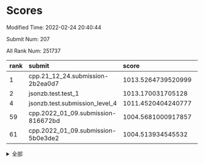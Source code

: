 # Scores

Modified Time: 2022-02-24 20:40:44

Submit Num: 207

All Rank Num: 251737

| rank |               submit               |       score        |       sigma        | pk_num |
| :--- | :--------------------------------- | :----------------- | :----------------- | :----- |
| 1    | cpp.21_12_24.submission-2b2ea0d7   | 1013.5264739520999 | 0.8372725533536743 | 4862   |
| 2    | jsonzb.test.test_1                 | 1013.170031705128  | 0.8135291393552931 | 4861   |
| 4    | jsonzb.test.submission_level_4     | 1011.4520404240777 | 0.7918898696238028 | 4865   |
| 59   | cpp.2022_01_09.submission-816672bd | 1004.5681000917857 | 0.7168787972311091 | 4864   |
| 61   | cpp.2022_01_09.submission-5b0e3de2 | 1004.513934545532  | 0.7118171681794089 | 4863   |


<details>
<summary>全部</summary>

| rank |                 submit                 |       score        |       sigma        | pk_num |
| :--- | :------------------------------------- | :----------------- | :----------------- | :----- |
| 1    | cpp.21_12_24.submission-2b2ea0d7       | 1013.5264739520999 | 0.8372725533536743 | 4862   |
| 2    | jsonzb.test.test_1                     | 1013.170031705128  | 0.8135291393552931 | 4861   |
| 3    | gobigger.level_3.submission_level_3_7  | 1011.4621202721577 | 0.7326676369393359 | 4864   |
| 4    | jsonzb.test.submission_level_4         | 1011.4520404240777 | 0.7918898696238028 | 4865   |
| 5    | gobigger.level_3.submission_level_3_34 | 1011.2593781353345 | 0.7558957893610723 | 4868   |
| 6    | gobigger.level_3.submission_level_3_1  | 1011.0971485860405 | 0.7646823097135707 | 4867   |
| 7    | gobigger.level_3.submission_level_3_15 | 1010.846016925284  | 0.7624631694477184 | 4862   |
| 8    | gobigger.level_3.submission_level_3_25 | 1010.6902316733092 | 0.7527551127267615 | 4861   |
| 9    | gobigger.level_3.submission_level_3_21 | 1010.6715858953215 | 0.7692921949890342 | 4864   |
| 10   | gobigger.level_3.submission_level_3_9  | 1010.6208346845403 | 0.7386066218558394 | 4860   |
| 11   | gobigger.level_3.submission_level_3_33 | 1010.5681519655329 | 0.7643369329902836 | 4866   |
| 12   | gobigger.level_3.submission_level_3_27 | 1010.5112059677816 | 0.75953620897853   | 4867   |
| 13   | gobigger.level_3.submission_level_3_45 | 1010.5056926235968 | 0.7563895858168699 | 4871   |
| 14   | gobigger.level_3.submission_level_3_3  | 1010.4661913515409 | 0.7924789078276131 | 4863   |
| 15   | gobigger.level_3.submission_level_3_48 | 1010.4352212009816 | 0.7388987608479927 | 4866   |
| 16   | gobigger.level_3.submission_level_3_43 | 1010.3962995721005 | 0.7702308641681533 | 4867   |
| 17   | gobigger.level_3.submission_level_3_36 | 1010.3515584985762 | 0.7527848481238169 | 4861   |
| 18   | gobigger.level_3.submission_level_3_47 | 1010.3410456021091 | 0.7513476735986993 | 4865   |
| 19   | gobigger.level_3.submission_level_3_38 | 1010.2861708026777 | 0.7545078082532924 | 4865   |
| 20   | gobigger.level_3.submission_level_3_40 | 1010.1930441146515 | 0.7544976393830325 | 4865   |
| 21   | gobigger.level_3.submission_level_3_0  | 1010.1832901118391 | 0.7370479844473121 | 4862   |
| 22   | gobigger.level_3.submission_level_3_30 | 1010.1697967405295 | 0.7407311552060132 | 4867   |
| 23   | gobigger.level_3.submission_level_3_17 | 1010.1609651841017 | 0.7434497124513134 | 4860   |
| 24   | gobigger.level_3.submission_level_3_28 | 1010.1465654875578 | 0.7568700318713439 | 4865   |
| 25   | gobigger.level_3.submission_level_3_20 | 1010.0574626642438 | 0.7361079941422713 | 4863   |
| 26   | gobigger.level_3.submission_level_3_37 | 1010.0326148820441 | 0.7727618753354875 | 4862   |
| 27   | gobigger.level_3.submission_level_3_42 | 1010.0279942678375 | 0.7674265514376595 | 4856   |
| 28   | gobigger.level_3.submission_level_3_35 | 1009.8932145254399 | 0.7664719763096581 | 4863   |
| 29   | gobigger.level_3.submission_level_3_41 | 1009.7545024061674 | 0.7768464817637941 | 4863   |
| 30   | gobigger.level_3.submission_level_3_18 | 1009.7151514954198 | 0.7381402223728162 | 4868   |
| 31   | gobigger.level_3.submission_level_3_6  | 1009.7088877388906 | 0.7612376891771557 | 4865   |
| 32   | gobigger.level_3.submission_level_3_14 | 1009.5624842859452 | 0.7564295497075625 | 4863   |
| 33   | gobigger.level_3.submission_level_3_16 | 1009.5323514353605 | 0.7586753290712307 | 4869   |
| 34   | gobigger.level_3.submission_level_3_4  | 1009.509118660819  | 0.7605791237130497 | 4868   |
| 35   | gobigger.level_3.submission_level_3_49 | 1009.4637032607761 | 0.7767511860630343 | 4867   |
| 36   | gobigger.level_3.submission_level_3_10 | 1009.3820702583828 | 0.753147952871328  | 4859   |
| 37   | gobigger.level_3.submission_level_3_11 | 1009.3310188781884 | 0.7554898360177423 | 4859   |
| 38   | gobigger.level_3.submission_level_3_12 | 1009.3253833411603 | 0.7608861169634082 | 4862   |
| 39   | gobigger.level_3.submission_level_3_29 | 1009.2831708564875 | 0.7455548998766273 | 4867   |
| 40   | gobigger.level_3.submission_level_3_2  | 1009.2482949270475 | 0.7399375520258841 | 4860   |
| 41   | gobigger.level_3.submission_level_3_39 | 1009.207206336253  | 0.7589089965333132 | 4866   |
| 42   | gobigger.level_3.submission_level_3_24 | 1009.2039411414896 | 0.7510412376616733 | 4863   |
| 43   | gobigger.level_3.submission_level_3_8  | 1009.1646181034464 | 0.7454408822454421 | 4866   |
| 44   | gobigger.level_3.submission_level_3_13 | 1009.0286795396997 | 0.7482817041567652 | 4867   |
| 45   | gobigger.level_3.submission_level_3_46 | 1009.0155111497173 | 0.7302548557217672 | 4864   |
| 46   | gobigger.level_3.submission_level_3_23 | 1008.9918563553952 | 0.7529354962965334 | 4863   |
| 47   | gobigger.level_3.submission_level_3_31 | 1008.7413608969853 | 0.7520326515984835 | 4865   |
| 48   | gobigger.level_3.submission_level_3_32 | 1008.6347329624404 | 0.7350933533839737 | 4861   |
| 49   | gobigger.level_3.submission_level_3_19 | 1008.5078938771696 | 0.7557792502102993 | 4862   |
| 50   | gobigger.level_3.submission_level_3_5  | 1008.1389899063081 | 0.7546598480342818 | 4867   |
| 51   | gobigger.level_3.submission_level_3_22 | 1008.1265469029756 | 0.7489487951637593 | 4868   |
| 52   | gobigger.level_3.submission_level_3_44 | 1007.804295268439  | 0.7392505085851041 | 4867   |
| 53   | gobigger.level_3.submission_level_3_26 | 1007.7040533422746 | 0.7464313895100398 | 4869   |
| 54   | gobigger.level_1.submission_level_1_45 | 1005.2600097651027 | 0.7262967596135436 | 4866   |
| 55   | gobigger.level_1.submission_level_1_39 | 1005.1837802869444 | 0.7211526239417456 | 4868   |
| 56   | gobigger.level_1.submission_level_1_34 | 1005.1646820509784 | 0.7159237203385108 | 4865   |
| 57   | gobigger.level_1.submission_level_1_29 | 1004.9587564767161 | 0.7054941784299362 | 4866   |
| 58   | gobigger.level_1.submission_level_1_0  | 1004.6172531331749 | 0.7137324780912139 | 4856   |
| 59   | cpp.2022_01_09.submission-816672bd     | 1004.5681000917857 | 0.7168787972311091 | 4864   |
| 60   | gobigger.level_1.submission_level_1_6  | 1004.5197773754098 | 0.7206295349951782 | 4868   |
| 61   | cpp.2022_01_09.submission-5b0e3de2     | 1004.513934545532  | 0.7118171681794089 | 4863   |
| 62   | gobigger.level_1.submission_level_1_32 | 1004.4818350796155 | 0.7265231063199764 | 4865   |
| 63   | gobigger.level_1.submission_level_1_18 | 1004.424848457259  | 0.7211836561187358 | 4864   |
| 64   | gobigger.level_1.submission_level_1_31 | 1004.37675218271   | 0.712500238881331  | 4861   |
| 65   | gobigger.level_1.submission_level_1_1  | 1004.1796278907949 | 0.7243052941713785 | 4861   |
| 66   | gobigger.level_1.submission_level_1_2  | 1004.1314985394955 | 0.7115158865760114 | 4871   |
| 67   | gobigger.level_1.submission_level_1_12 | 1004.0438155358801 | 0.706857765255182  | 4866   |
| 68   | gobigger.level_1.submission_level_1_48 | 1003.9240144374978 | 0.7080062846679093 | 4863   |
| 69   | gobigger.level_1.submission_level_1_16 | 1003.9198990185242 | 0.7285459571254975 | 4869   |
| 70   | gobigger.level_1.submission_level_1_9  | 1003.8090304036383 | 0.71702132913901   | 4863   |
| 71   | gobigger.level_1.submission_level_1_23 | 1003.7715689273737 | 0.7122977197093558 | 4865   |
| 72   | gobigger.level_1.submission_level_1_11 | 1003.7310191498951 | 0.7114085919256103 | 4863   |
| 73   | gobigger.level_1.submission_level_1_26 | 1003.7062413385346 | 0.712687821824788  | 4867   |
| 74   | gobigger.level_1.submission_level_1_47 | 1003.7043461974662 | 0.7252423523648819 | 4869   |
| 75   | gobigger.level_1.submission_level_1_27 | 1003.7029458085221 | 0.723798234433188  | 4866   |
| 76   | gobigger.level_1.submission_level_1_24 | 1003.6111250259349 | 0.7139123379228014 | 4867   |
| 77   | gobigger.level_1.submission_level_1_10 | 1003.5853219241548 | 0.7147135088534599 | 4865   |
| 78   | gobigger.level_1.submission_level_1_36 | 1003.5167709099254 | 0.7182558505238948 | 4865   |
| 79   | gobigger.level_1.submission_level_1_30 | 1003.4620220618864 | 0.7286820245511991 | 4867   |
| 80   | gobigger.level_1.submission_level_1_13 | 1003.427413673069  | 0.7096017174748261 | 4867   |
| 81   | gobigger.level_1.submission_level_1_20 | 1003.4199265502984 | 0.7057987865489248 | 4868   |
| 82   | gobigger.level_1.submission_level_1_8  | 1003.3413762197434 | 0.7145291856758168 | 4868   |
| 83   | gobigger.level_1.submission_level_1_46 | 1003.268253175394  | 0.7141107557759886 | 4865   |
| 84   | gobigger.level_1.submission_level_1_35 | 1003.110298838109  | 0.7125071486464504 | 4865   |
| 85   | gobigger.level_1.submission_level_1_28 | 1003.0959370128038 | 0.7109095314424325 | 4863   |
| 86   | gobigger.level_1.submission_level_1_19 | 1003.0844728407244 | 0.7058687160964408 | 4868   |
| 87   | gobigger.level_1.submission_level_1_3  | 1003.0537811129459 | 0.7106269362058703 | 4861   |
| 88   | gobigger.level_1.submission_level_1_14 | 1003.051801440584  | 0.7126289175129054 | 4867   |
| 89   | gobigger.level_1.submission_level_1_7  | 1002.9841753004382 | 0.704550368215223  | 4865   |
| 90   | gobigger.level_1.submission_level_1_42 | 1002.9529823546512 | 0.7218630883109669 | 4867   |
| 91   | gobigger.level_1.submission_level_1_21 | 1002.8927294266789 | 0.7172984802425436 | 4867   |
| 92   | gobigger.level_1.submission_level_1_37 | 1002.8837331013783 | 0.716763985301234  | 4864   |
| 93   | gobigger.level_1.submission_level_1_4  | 1002.8574437375722 | 0.7162072384525683 | 4866   |
| 94   | gobigger.level_1.submission_level_1_49 | 1002.7384573520822 | 0.714512882840315  | 4869   |
| 95   | gobigger.level_1.submission_level_1_5  | 1002.7191133060885 | 0.7135463027440805 | 4863   |
| 96   | gobigger.level_1.submission_level_1_43 | 1002.7144059453954 | 0.713351970533419  | 4858   |
| 97   | gobigger.level_1.submission_level_1_25 | 1002.7050434865375 | 0.7200891716628394 | 4869   |
| 98   | gobigger.level_1.submission_level_1_22 | 1002.6543108861873 | 0.7203880560063501 | 4860   |
| 99   | gobigger.level_1.submission_level_1_33 | 1002.6531831988161 | 0.7110160359797196 | 4860   |
| 100  | gobigger.level_1.submission_level_1_44 | 1002.5417448853977 | 0.7109448091960254 | 4863   |
| 101  | gobigger.level_1.submission_level_1_17 | 1002.5320776627284 | 0.7102358630624722 | 4864   |
| 102  | gobigger.level_1.submission_level_1_41 | 1002.352091828417  | 0.7075033453130749 | 4868   |
| 103  | gobigger.level_1.submission_level_1_15 | 1002.3432547457111 | 0.7011755412963284 | 4869   |
| 104  | gobigger.level_1.submission_level_1_38 | 1002.2819142821828 | 0.7107360811662691 | 4860   |
| 105  | gobigger.level_1.submission_level_1_40 | 1002.0238960874761 | 0.7141238077634955 | 4861   |
| 106  | gobigger.random.submission_random_19   | 996.9727679653479  | 0.7091514833938553 | 4859   |
| 107  | gobigger.random.submission_random_3    | 996.9580249365262  | 0.7014901386949997 | 4863   |
| 108  | gobigger.random.submission_random_41   | 996.9193556097139  | 0.7149222253420916 | 4865   |
| 109  | gobigger.random.submission_random_15   | 996.9093914736699  | 0.713691306174256  | 4866   |
| 110  | gobigger.random.submission_random_47   | 996.8948261928642  | 0.6976068274568333 | 4868   |
| 111  | gobigger.random.submission_random_5    | 996.8752895607503  | 0.6901652218483483 | 4864   |
| 112  | gobigger.random.submission_random_30   | 996.781884619734   | 0.6930769511332104 | 4864   |
| 113  | gobigger.random.submission_random_1    | 996.6210961111741  | 0.7045369460590696 | 4864   |
| 114  | gobigger.random.submission_random_9    | 996.5330642130137  | 0.7050217877332519 | 4866   |
| 115  | gobigger.random.submission_random_21   | 996.520267258159   | 0.6978244268189606 | 4867   |
| 116  | gobigger.random.submission_random_27   | 996.3830292737459  | 0.723138809929365  | 4862   |
| 117  | gobigger.random.submission_random_14   | 996.3743102834983  | 0.7145806965891198 | 4862   |
| 118  | gobigger.random.submission_random_12   | 996.3681282719097  | 0.7122513379459696 | 4869   |
| 119  | gobigger.random.submission_random_33   | 996.3446250684458  | 0.7191744649800447 | 4871   |
| 120  | gobigger.random.submission_random_0    | 996.3384519367984  | 0.71869765047651   | 4867   |
| 121  | gobigger.random.submission_random_42   | 996.3372207593482  | 0.7013725465795382 | 4866   |
| 122  | gobigger.random.submission_random_20   | 996.3223124730405  | 0.712652546637763  | 4861   |
| 123  | gobigger.random.submission_random_22   | 996.3030454185844  | 0.7095654121547085 | 4871   |
| 124  | gobigger.random.submission_random_48   | 996.2898748618237  | 0.706620833965258  | 4868   |
| 125  | gobigger.random.submission_random_4    | 996.2006774019568  | 0.7335897831366213 | 4862   |
| 126  | gobigger.random.submission_random_37   | 996.1873147933193  | 0.713544626262777  | 4860   |
| 127  | gobigger.random.submission_random_49   | 996.1566720196206  | 0.709817573302238  | 4857   |
| 128  | gobigger.random.submission_random_7    | 996.1346121398354  | 0.7201125310417762 | 4862   |
| 129  | gobigger.random.submission_random_25   | 996.1071827539222  | 0.7083937412881711 | 4862   |
| 130  | gobigger.random.submission_random_18   | 996.1045089180312  | 0.7033549630639099 | 4869   |
| 131  | gobigger.random.submission_random_43   | 996.0862635903532  | 0.7073393593051973 | 4869   |
| 132  | gobigger.random.submission_random_44   | 996.0819865841523  | 0.6997698733129176 | 4864   |
| 133  | gobigger.random.submission_random_13   | 996.0804424094856  | 0.713469058420919  | 4863   |
| 134  | gobigger.random.submission_random_32   | 996.0418961304761  | 0.706969784286536  | 4867   |
| 135  | gobigger.random.submission_random_23   | 995.9905487440542  | 0.7120192441695795 | 4859   |
| 136  | gobigger.random.submission_random_16   | 995.9228411024152  | 0.7152016997815354 | 4860   |
| 137  | gobigger.random.submission_random_39   | 995.9226474703487  | 0.7092925966971843 | 4860   |
| 138  | gobigger.random.submission_random_35   | 995.8796218598459  | 0.7148067212898651 | 4867   |
| 139  | gobigger.random.submission_random_2    | 995.8492616155459  | 0.7213783392467485 | 4861   |
| 140  | gobigger.random.submission_random_29   | 995.8266167594202  | 0.7015380210258078 | 4858   |
| 141  | gobigger.random.submission_random_6    | 995.799470798783   | 0.7160893188116095 | 4860   |
| 142  | gobigger.random.submission_random_8    | 995.75286706082    | 0.7183058336031188 | 4865   |
| 143  | gobigger.random.submission_random_36   | 995.7385942465758  | 0.6962701472288042 | 4865   |
| 144  | gobigger.random.submission_random_24   | 995.6195342497584  | 0.7166894959108967 | 4865   |
| 145  | gobigger.random.submission_random_26   | 995.4882420832973  | 0.7143276668883518 | 4868   |
| 146  | gobigger.random.submission_random_28   | 995.390084864596   | 0.7109615711912651 | 4860   |
| 147  | gobigger.random.submission_random_45   | 995.2238431607299  | 0.7074075338904006 | 4862   |
| 148  | gobigger.random.submission_random_38   | 995.1815705533148  | 0.7141943940371722 | 4863   |
| 149  | gobigger.random.submission_random_10   | 995.1702445678236  | 0.7094323152841467 | 4865   |
| 150  | gobigger.random.submission_random_40   | 995.1116101975063  | 0.7076455861592428 | 4866   |
| 151  | gobigger.random.submission_random_31   | 995.0450494150026  | 0.7237304472641506 | 4867   |
| 152  | gobigger.random.submission_random_17   | 994.9989648084688  | 0.7123097294776544 | 4872   |
| 153  | gobigger.random.submission_random_46   | 994.8881182885111  | 0.7055949272212605 | 4864   |
| 154  | gobigger.random.submission_random_11   | 994.7733861262208  | 0.7213198181621288 | 4863   |
| 155  | gobigger.random.submission_random_34   | 994.5641628659808  | 0.712945665606664  | 4863   |
| 156  | gobigger.level_2.submission_level_2_4  | 993.8072082422184  | 0.723482607702706  | 4864   |
| 157  | gobigger.level_2.submission_level_2_20 | 993.4595744206832  | 0.7324201636170021 | 4868   |
| 158  | gobigger.level_2.submission_level_2_49 | 993.3245718554223  | 0.7399033058596921 | 4864   |
| 159  | gobigger.level_2.submission_level_2_7  | 993.1956699232379  | 0.733228726712926  | 4865   |
| 160  | gobigger.level_2.submission_level_2_12 | 993.1062275417036  | 0.7385779004954948 | 4863   |
| 161  | gobigger.level_2.submission_level_2_5  | 993.0958748191714  | 0.7411900145207346 | 4868   |
| 162  | gobigger.level_2.submission_level_2_9  | 993.0710017700302  | 0.7381908915138239 | 4863   |
| 163  | gobigger.level_2.submission_level_2_6  | 993.0282559301495  | 0.7244504846028588 | 4858   |
| 164  | gobigger.level_2.submission_level_2_10 | 992.9442918876241  | 0.7394477370363459 | 4862   |
| 165  | gobigger.level_2.submission_level_2_22 | 992.8542097813593  | 0.7406578287435808 | 4866   |
| 166  | gobigger.level_2.submission_level_2_24 | 992.8112214895401  | 0.739326253228949  | 4866   |
| 167  | gobigger.level_2.submission_level_2_44 | 992.7213542088806  | 0.7351019254166372 | 4860   |
| 168  | gobigger.level_2.submission_level_2_0  | 992.7010740072752  | 0.7301860972222194 | 4867   |
| 169  | gobigger.level_2.submission_level_2_48 | 992.6918027437954  | 0.7415249369848397 | 4866   |
| 170  | gobigger.level_2.submission_level_2_36 | 992.6066314852181  | 0.7312532432819789 | 4863   |
| 171  | gobigger.level_2.submission_level_2_19 | 992.5179140837837  | 0.7283891755008562 | 4866   |
| 172  | gobigger.level_2.submission_level_2_18 | 992.493813957236   | 0.7280335965577321 | 4862   |
| 173  | gobigger.level_2.submission_level_2_39 | 992.4342661148136  | 0.7432800536582366 | 4869   |
| 174  | gobigger.level_2.submission_level_2_30 | 992.3091412916082  | 0.7533734268449531 | 4865   |
| 175  | gobigger.level_2.submission_level_2_32 | 992.3003724889653  | 0.7458721491442856 | 4866   |
| 176  | gobigger.level_2.submission_level_2_28 | 992.2822507951886  | 0.742921960732844  | 4861   |
| 177  | gobigger.level_2.submission_level_2_23 | 992.2327498792936  | 0.7447171232088046 | 4864   |
| 178  | gobigger.level_2.submission_level_2_2  | 992.2246414689704  | 0.7277542460046293 | 4867   |
| 179  | gobigger.level_2.submission_level_2_31 | 992.1578017529473  | 0.7526643832010562 | 4868   |
| 180  | gobigger.level_2.submission_level_2_16 | 992.0952062449034  | 0.75271368398191   | 4863   |
| 181  | gobigger.level_2.submission_level_2_41 | 991.9890071361028  | 0.7530132783539473 | 4870   |
| 182  | gobigger.level_2.submission_level_2_21 | 991.9859149362036  | 0.742383895833946  | 4870   |
| 183  | gobigger.level_2.submission_level_2_27 | 991.973896943891   | 0.7537333862334037 | 4866   |
| 184  | gobigger.level_2.submission_level_2_34 | 991.9090444581378  | 0.7423133277748185 | 4863   |
| 185  | gobigger.level_2.submission_level_2_8  | 991.9034710861505  | 0.740432515872552  | 4864   |
| 186  | gobigger.level_2.submission_level_2_15 | 991.887411147456   | 0.7605120037960513 | 4866   |
| 187  | gobigger.level_2.submission_level_2_37 | 991.7480133033641  | 0.7383110267211705 | 4860   |
| 188  | gobigger.level_2.submission_level_2_43 | 991.7451139012132  | 0.7611163119958753 | 4855   |
| 189  | gobigger.level_2.submission_level_2_25 | 991.725030421028   | 0.7419698405767102 | 4865   |
| 190  | gobigger.level_2.submission_level_2_3  | 991.5860536425317  | 0.752090873601011  | 4860   |
| 191  | gobigger.level_2.submission_level_2_17 | 991.5526644327963  | 0.7593898227117529 | 4866   |
| 192  | gobigger.level_2.submission_level_2_1  | 991.4950540412879  | 0.7511191878632026 | 4873   |
| 193  | gobigger.level_2.submission_level_2_45 | 991.4166742272516  | 0.7512411131821917 | 4868   |
| 194  | gobigger.level_2.submission_level_2_40 | 991.3821949055323  | 0.7537622450941022 | 4864   |
| 195  | gobigger.level_2.submission_level_2_47 | 991.3591567423348  | 0.7419970278808485 | 4869   |
| 196  | gobigger.level_2.submission_level_2_46 | 991.3278661353154  | 0.756382992949795  | 4868   |
| 197  | gobigger.level_2.submission_level_2_33 | 991.1595240322902  | 0.7483977467232666 | 4862   |
| 198  | gobigger.level_2.submission_level_2_29 | 991.1301594061898  | 0.744210136098374  | 4865   |
| 199  | gobigger.level_2.submission_level_2_13 | 991.0892003463657  | 0.7766855200411248 | 4864   |
| 200  | gobigger.level_2.submission_level_2_14 | 991.0603106897719  | 0.7477611959537894 | 4866   |
| 201  | gobigger.level_2.submission_level_2_38 | 991.0425628986854  | 0.754362538997019  | 4866   |
| 202  | gobigger.level_2.submission_level_2_35 | 990.8592636245984  | 0.7625530805121122 | 4863   |
| 203  | gobigger.level_2.submission_level_2_11 | 990.7534249993925  | 0.7626787922140973 | 4861   |
| 204  | gobigger.level_2.submission_level_2_42 | 990.4265642006281  | 0.7560826334603924 | 4864   |
| 205  | gobigger.level_2.submission_level_2_26 | 990.23829624212    | 0.7696741459192845 | 4856   |
| 206  | gobigger.none.submission_none_1        | 977.4093272819458  | 1.3916966500244374 | 4861   |
| 207  | gobigger.none.submission_none_0        | 975.876042388006   | 1.4930521808778954 | 4867   |

</details>
